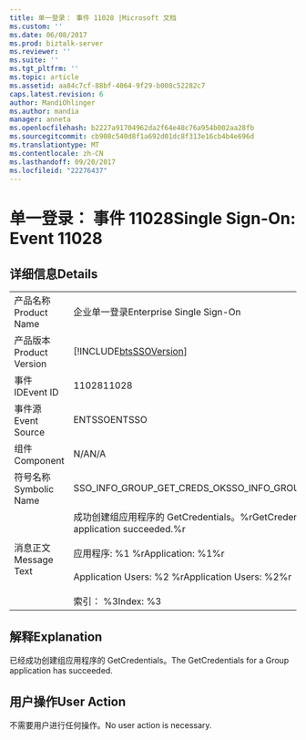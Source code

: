 ```yaml
---
title: 单一登录： 事件 11028 |Microsoft 文档
ms.custom: ''
ms.date: 06/08/2017
ms.prod: biztalk-server
ms.reviewer: ''
ms.suite: ''
ms.tgt_pltfrm: ''
ms.topic: article
ms.assetid: aa84c7cf-88bf-4064-9f29-b008c52282c7
caps.latest.revision: 6
author: MandiOhlinger
ms.author: mandia
manager: anneta
ms.openlocfilehash: b2227a91704962da2f64e48c76a954b002aa28fb
ms.sourcegitcommit: cb908c540d8f1a692d01dc8f313e16cb4b4e696d
ms.translationtype: MT
ms.contentlocale: zh-CN
ms.lasthandoff: 09/20/2017
ms.locfileid: "22276437"
---
```

# <a name="single-sign-on-event-11028"></a><span data-ttu-id="e9afb-102">单一登录： 事件 11028</span><span class="sxs-lookup"><span data-stu-id="e9afb-102">Single Sign-On: Event 11028</span></span>
## <a name="details"></a><span data-ttu-id="e9afb-103">详细信息</span><span class="sxs-lookup"><span data-stu-id="e9afb-103">Details</span></span>  
  
|||  
|-|-|  
|<span data-ttu-id="e9afb-104">产品名称</span><span class="sxs-lookup"><span data-stu-id="e9afb-104">Product Name</span></span>|<span data-ttu-id="e9afb-105">企业单一登录</span><span class="sxs-lookup"><span data-stu-id="e9afb-105">Enterprise Single Sign-On</span></span>|  
|<span data-ttu-id="e9afb-106">产品版本</span><span class="sxs-lookup"><span data-stu-id="e9afb-106">Product Version</span></span>|[!INCLUDE[btsSSOVersion](../includes/btsssoversion-md.md)]|  
|<span data-ttu-id="e9afb-107">事件 ID</span><span class="sxs-lookup"><span data-stu-id="e9afb-107">Event ID</span></span>|<span data-ttu-id="e9afb-108">11028</span><span class="sxs-lookup"><span data-stu-id="e9afb-108">11028</span></span>|  
|<span data-ttu-id="e9afb-109">事件源</span><span class="sxs-lookup"><span data-stu-id="e9afb-109">Event Source</span></span>|<span data-ttu-id="e9afb-110">ENTSSO</span><span class="sxs-lookup"><span data-stu-id="e9afb-110">ENTSSO</span></span>|  
|<span data-ttu-id="e9afb-111">组件</span><span class="sxs-lookup"><span data-stu-id="e9afb-111">Component</span></span>|<span data-ttu-id="e9afb-112">N/A</span><span class="sxs-lookup"><span data-stu-id="e9afb-112">N/A</span></span>|  
|<span data-ttu-id="e9afb-113">符号名称</span><span class="sxs-lookup"><span data-stu-id="e9afb-113">Symbolic Name</span></span>|<span data-ttu-id="e9afb-114">SSO_INFO_GROUP_GET_CREDS_OK</span><span class="sxs-lookup"><span data-stu-id="e9afb-114">SSO_INFO_GROUP_GET_CREDS_OK</span></span>|  
|<span data-ttu-id="e9afb-115">消息正文</span><span class="sxs-lookup"><span data-stu-id="e9afb-115">Message Text</span></span>|<span data-ttu-id="e9afb-116">成功创建组应用程序的 GetCredentials。%r</span><span class="sxs-lookup"><span data-stu-id="e9afb-116">GetCredentials for Group application succeeded.%r</span></span><br /><br /> <span data-ttu-id="e9afb-117">应用程序: %1 %r</span><span class="sxs-lookup"><span data-stu-id="e9afb-117">Application: %1%r</span></span><br /><br /> <span data-ttu-id="e9afb-118">Application Users: %2 %r</span><span class="sxs-lookup"><span data-stu-id="e9afb-118">Application Users: %2%r</span></span><br /><br /> <span data-ttu-id="e9afb-119">索引： %3</span><span class="sxs-lookup"><span data-stu-id="e9afb-119">Index: %3</span></span>|  
  
## <a name="explanation"></a><span data-ttu-id="e9afb-120">解释</span><span class="sxs-lookup"><span data-stu-id="e9afb-120">Explanation</span></span>  
 <span data-ttu-id="e9afb-121">已经成功创建组应用程序的 GetCredentials。</span><span class="sxs-lookup"><span data-stu-id="e9afb-121">The GetCredentials for a Group application has succeeded.</span></span>  
  
## <a name="user-action"></a><span data-ttu-id="e9afb-122">用户操作</span><span class="sxs-lookup"><span data-stu-id="e9afb-122">User Action</span></span>  
 <span data-ttu-id="e9afb-123">不需要用户进行任何操作。</span><span class="sxs-lookup"><span data-stu-id="e9afb-123">No user action is necessary.</span></span>